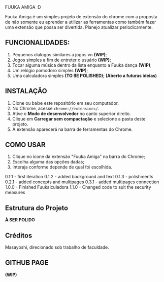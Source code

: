 FUUKA AMIGA :D


Fuuka Amiga é um simples projeto de extensão do chrome
com a proposta de não somente eu aprender a utilizar as ferramentas
como também fazer uma extensão que possa ser divertida.
Planejo atualizar periodicamente.

## FUNCIONALIDADES:

1. Pequenos dialogos similares a jogos vn **(WIP)**;
2. Jogos simples a fim de entreter o usuário **(WIP)**;
3. Tocar alguma música dentro da lista enquanto a Fuuka dança **(WIP)**;
4. Um relógio pomodoro simples **(WIP)**;
5. Uma calculadora simples **(TO BE POLISHED)**;
**(Aberto a futuras ideias)**


## INSTALAÇÃO

1. Clone ou baixe este repositório em seu computador.
2. No Chrome, acesse `chrome://extensions/`.
3. Ative o **Modo de desenvolvedor** no canto superior direito.
4. Clique em **Carregar sem compactação** e selecione a pasta deste projeto.
5. A extensão aparecerá na barra de ferramentas do Chrome.


## COMO USAR

1. Clique no ícone da extensão "Fuuka Amiga" na barra do Chrome;
2. Escolha alguma das opções dadas;
3. Interaja conforme depende de qual foi escolhida.

0.1.1 - first iteration
0.1.2 - added background and text
0.1.3 - polishments
0.2.1 - added concepts and multipages
0.3.1 - added multipages connection
1.0.0 - Finished Fuukalculadora
1.1.0 - Changed code to suit the security measures

## Estrutura do Projeto

**À SER POLIDO**

## Créditos

Masayoshi, direcionado sob trabalho de faculdade.

## GITHUB PAGE

**(WIP)**
